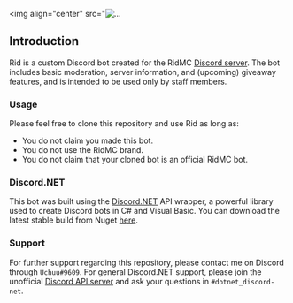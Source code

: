 <img align="center" src="<img align="..." src="..." alt="...">

## Introduction
Rid is a custom Discord bot created for the RidMC [Discord server](https://discord.gg/P6dgPQ). The bot includes basic moderation, server information, and (upcoming) giveaway features, and is intended to be used only by staff members.

### Usage
Please feel free to clone this repository and use Rid as long as:
- You do not claim you made this bot.
- You do not use the RidMC brand. 
- You do not claim that your cloned bot is an official RidMC bot.

### Discord.NET
This bot was built using the [Discord.NET](https://github.com/discord-net/Discord.Net/tree/dev) API wrapper, a powerful library used to create Discord bots in C# and Visual Basic. You can download the latest stable build from Nuget [here](https://www.nuget.org/packages/Discord.Net/).

### Support
For further support regarding this repository, please contact me on Discord through `Uchuu#9609`. For general Discord.NET support, please join the unofficial [Discord API server](https://discord.gg/discord-api) and ask your questions in `#dotnet_discord-net`.